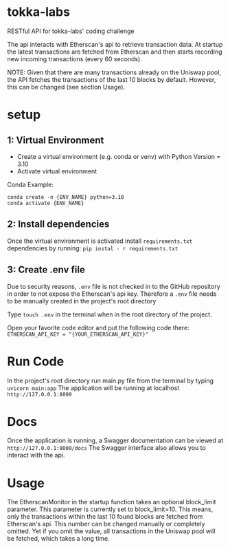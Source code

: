 # tokka-labs
RESTful API for tokka-labs' coding challenge

The api interacts with Etherscan's api to retrieve transaction data. At startup the latest transactions are fetched from Etherscan and then starts recording new incoming transactions (every 60 seconds).

NOTE: Given that there are many transactions already on the Uniswap pool, the API fetches the transactions of the last 10 blocks by default. However, this can be changed (see section Usage).

# setup
## 1: Virtual Environment
- Create a virtual environment (e.g. conda or venv) with Python Version = 3.10
- Activate virtual environment

Conda Example:
```
conda create -n {ENV_NAME} python=3.10
conda activate {ENV_NAME}
```

## 2: Install dependencies
Once the virtual environment is activated install ```requirements.txt``` dependencies by running: ```pip instal - r requirements.txt```

## 3: Create .env file
Due to security reasons, ```.env``` file is not checked in to the GitHub repository in order to not expose the Etherscan's api key. Therefore a ```.env``` file needs to be manually created in the project's root directory 

Type ```touch .env``` in the terminal when in the root directory of the project.

Open your favorite code editor and put the following code there: ```ETHERSCAN_API_KEY = "{YOUR_ETHERSCAN_API_KEY}"```

# Run Code
In the project's root directory run main.py file from the terminal by typing ```uvicorn main:app```
The application will be running at localhost ```http://127.0.0.1:8000```

# Docs
Once the application is running, a Swagger documentation can be viewed at ```http://127.0.0.1:8000/docs```
The Swagger interface also allows you to interact with the api.

# Usage
The EtherscanMonitor in the startup function takes an optional block_limit parameter. This parameter is currently set to block_limit=10. This means, only the transactions within the last 10 found blocks are fetched from Etherscan's api. This number can be changed manually or completely omitted. Yet if you omit the value, all transactions in the Uniswap pool will be fetched, which takes a long time. 